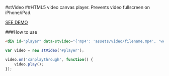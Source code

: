#stVideo
##HTML5 video canvas player. Prevents video fullscreen on iPhone/iPad.

[SEE DEMO](https://tstabla.github.io/stVideo/)

###How to use
```html
<div id="player" data-stvideo="{'mp4': 'assets/video/filename.mp4', 'webm': 'assets/video/filename.webm', 'width': 524, 'height': 270}"></div>
```

```javascript
var video = new stVideo('#player');

video.on('canplaythrough', function() {
	video.play();
});
```
